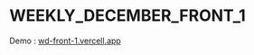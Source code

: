 # WEEKLY_DECEMBER_FRONT_1

Demo : [wd-front-1.vercell.app](https://weekly-december-front-1-dflgqs0hm-farattianas-projects.vercel.app/)
